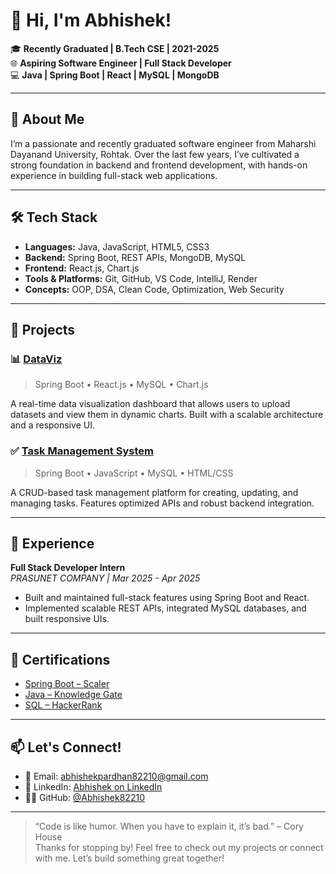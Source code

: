 # 👋 Hi, I'm Abhishek!

🎓 **Recently Graduated | B.Tech CSE | 2021-2025**  
🌐 **Aspiring Software Engineer | Full Stack Developer**  
💻 **Java | Spring Boot | React | MySQL | MongoDB**

---

## 🚀 About Me

I’m a passionate and recently graduated software engineer from Maharshi Dayanand University, Rohtak. Over the last few years, I’ve cultivated a strong foundation in backend and frontend development, with hands-on experience in building full-stack web applications.

---

## 🛠️ Tech Stack

- **Languages:** Java, JavaScript, HTML5, CSS3
- **Backend:** Spring Boot, REST APIs, MongoDB, MySQL
- **Frontend:** React.js, Chart.js
- **Tools & Platforms:** Git, GitHub, VS Code, IntelliJ, Render
- **Concepts:** OOP, DSA, Clean Code, Optimization, Web Security

---

## 🧩 Projects

### 📊 [DataViz](https://github.com/Abhishek82210/DataViz)
> Spring Boot • React.js • MySQL • Chart.js

A real-time data visualization dashboard that allows users to upload datasets and view them in dynamic charts. Built with a scalable architecture and a responsive UI.

### ✅ [Task Management System](https://github.com/Abhishek82210/task-management-app)
> Spring Boot • JavaScript • MySQL • HTML/CSS

A CRUD-based task management platform for creating, updating, and managing tasks. Features optimized APIs and robust backend integration.

---

## 💼 Experience

**Full Stack Developer Intern**  
_PRASUNET COMPANY | Mar 2025 - Apr 2025_  
- Built and maintained full-stack features using Spring Boot and React.
- Implemented scalable REST APIs, integrated MySQL databases, and built responsive UIs.

---

## 📜 Certifications

- [Spring Boot – Scaler](https://moonshot.scaler.com/s/sl/CkUdx45Xnl)
- [Java – Knowledge Gate](https://learn.knowledgegate.ai/learn/certificate/11471205-219979)
- [SQL – HackerRank](https://www.hackerrank.com/certificates/cbc049fc025c)

---

## 📫 Let's Connect!

- 📧 Email: [abhishekpardhan82210@gmail.com](mailto:abhishekpardhan82210@gmail.com)
- 💼 LinkedIn: [Abhishek on LinkedIn](https://www.linkedin.com/in/abhishek-1b074b247/)
- 🧑‍💻 GitHub: [@Abhishek82210](https://github.com/Abhishek82210)

---

> “Code is like humor. When you have to explain it, it’s bad.” – Cory House  
Thanks for stopping by! Feel free to check out my projects or connect with me. Let’s build something great together!



